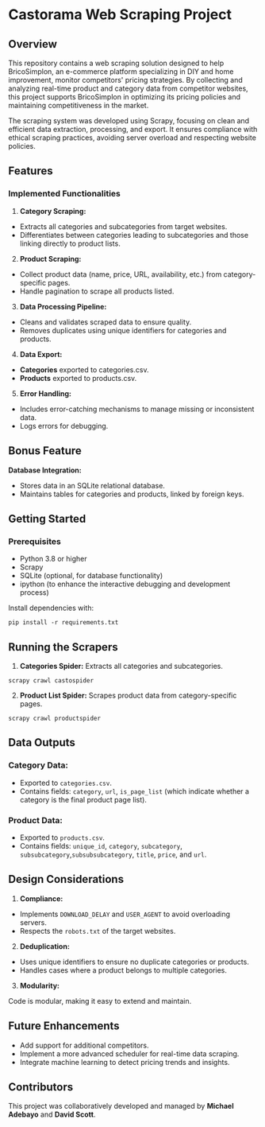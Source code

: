 # Castorama Web Scraping Project

## Overview

This repository contains a web scraping solution designed to help BricoSimplon, an e-commerce platform specializing in DIY and home improvement, monitor competitors' pricing strategies. By collecting and analyzing real-time product and category data from competitor websites, this project supports BricoSimplon in optimizing its pricing policies and maintaining competitiveness in the market.

The scraping system was developed using Scrapy, focusing on clean and efficient data extraction, processing, and export. It ensures compliance with ethical scraping practices, avoiding server overload and respecting website policies.

## Features

### Implemented Functionalities

1. **Category Scraping:**

- Extracts all categories and subcategories from target websites.
- Differentiates between categories leading to subcategories and those linking directly to product lists.


2. **Product Scraping:**

- Collect product data (name, price, URL, availability, etc.) from category-specific pages.
- Handle pagination to scrape all products listed.

3. **Data Processing Pipeline:**

- Cleans and validates scraped data to ensure quality.
- Removes duplicates using unique identifiers for categories and products.

4. **Data Export:**

- **Categories** exported to categories.csv.
- **Products** exported to products.csv.

5. **Error Handling:**

- Includes error-catching mechanisms to manage missing or inconsistent data.
- Logs errors for debugging.


## Bonus Feature

**Database Integration:**
- Stores data in an SQLite relational database.
- Maintains tables for categories and products, linked by foreign keys.


## Getting Started

### Prerequisites

- Python 3.8 or higher
- Scrapy
- SQLite (optional, for database functionality)
- ipython (to enhance the interactive debugging and development process)

Install dependencies with:

```
pip install -r requirements.txt
````

## Running the Scrapers

1. **Categories Spider:** Extracts all categories and subcategories.
```
scrapy crawl castospider
```
2. **Product List Spider:** Scrapes product data from category-specific pages.

```
scrapy crawl productspider
````

## Data Outputs

### Category Data:

- Exported to `categories.csv`.
- Contains fields: `category`, `url`, `is_page_list` (which indicate whether a category is the final product page list).

### Product Data:

- Exported to `products.csv`.
- Contains fields: `unique_id`, `category`, `subcategory`, `subsubcategory`,`subsubsubcategory`, `title`, `price`, and `url`.

## Design Considerations

1. **Compliance:**

- Implements `DOWNLOAD_DELAY` and `USER_AGENT` to avoid overloading servers.
- Respects the `robots.txt` of the target websites.

2. **Deduplication:**

- Uses unique identifiers to ensure no duplicate categories or products.
- Handles cases where a product belongs to multiple categories.

3. **Modularity:**

Code is modular, making it easy to extend and maintain.


## Future Enhancements

- Add support for additional competitors.
- Implement a more advanced scheduler for real-time data scraping.
- Integrate machine learning to detect pricing trends and insights.

## Contributors

This project was collaboratively developed and managed by **Michael Adebayo** and **David Scott**.
